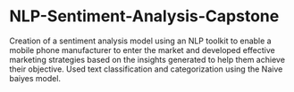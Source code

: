 # NLP-Sentiment-Analysis-Capstone
[]()
Creation of a sentiment analysis model using an NLP toolkit to enable a mobile phone manufacturer to enter the market and developed effective marketing strategies based on the insights generated to help them achieve their objective. Used text classification and categorization using the  Naive baiyes model.
